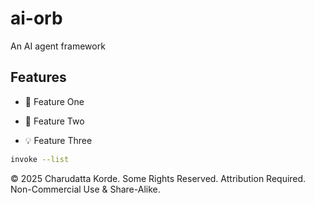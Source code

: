 # ai-orb

An AI agent framework

## Features

- 🌟 Feature One

- 🚀 Feature Two

- 💡 Feature Three

```bash
invoke --list
```

© 2025 Charudatta Korde. Some Rights Reserved. Attribution Required. Non-Commercial Use & Share-Alike.
